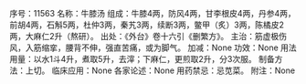 序号：11563
名称：牛膝汤
组成：牛膝4两，防风4两，甘李根皮4两，丹参4两，前胡4两，石斛5两，杜仲3两，秦艽3两，续断3两，鳖甲（炙）3两，陈橘皮2两，大麻仁2升（熬研）。
出处：《外台》卷十六引《删繁方》。
主治：筋虚极伤风，入筋缩挛，腰背不伸，强直苦痛，或为脚气。
加减：None
功效：None
用法用量：以水1斗4升，煮取5升，去滓；下麻仁，更煎取2升，分3次服。
制备方法：上切。
临床应用：None
各家论述：None
用药禁忌：忌苋菜。
附注：None
